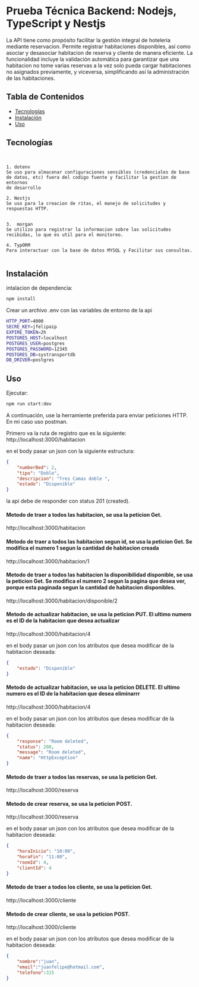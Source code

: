 # Prueba Técnica Backend: Nodejs, TypeScript y Nestjs

La API tiene como propósito facilitar la gestión integral de hoteleria mediante reservacion. Permite registrar habitaciones disponibles, así como asociar y desasociar habitacion de reserva y cliente de manera eficiente. La funcionalidad incluye la validación automática para garantizar que una habitacion no tome varias reservas a la vez solo pueda cargar habitaciones no asignados previamente, y viceversa, simplificando así la administración de las habitaciones.

## Tabla de Contenidos

- [Tecnologías](#Tecnologías)
- [Instalación](#instalación)
- [Uso](#uso)

## Tecnologías

```


1. dotenv
Se uso para almacenar configuraciones sensibles (credenciales de base de datos, etc) fuera del codigo fuente y facilitar la gestion de entornos 
de desarrollo

2. Nestjs
Se uso para la creacion de ritas, el manejo de solicitudes y respuestas HTTP.


3.  morgan
Se utilizo para registrar la informacion sobre las solicitudes recibidas, lo que es util para el monitoreo.

4. TypORM
Para interactuar con la base de datos MYSQL y Facilitar sus consultas.


```


## Instalación

intalacion de dependencia:
```bash
npm install
``` 


Crear un archivo .env con las variables de entorno de la api

```bash
HTTP_PORT=4000
SECRE_KEY=jfelipaip
EXPIRE_TOKEN=2h
POSTGRES_HOST=localhost
POSTGRES_USER=postgres
POSTGRES_PASSWORD=12345
POSTGRES_DB=systransportdb
DB_DRIVER=postgres
```

## Uso

Ejecutar:
```bash
npm run start:dev
```


A continuación, use la herramiente preferida para enviar peticiones HTTP. En mi caso uso postman.

Primero va la ruta de registro que es la siguiente: http://localhost:3000/habitacion

en el body pasar un json con la siguiente estructura: 

```json
{
    "numberBed": 2, 
    "tipo": "Doble",
    "descripcion": "Tres Camas doble ",
    "estado": "Disponible"
}
```

la api debe de responder con status 201 (created). 


#### Metodo de traer a todos las habitacion, se usa la peticion Get. 

http://localhost:3000/habitacion  

#### Metodo de traer a todos las habitacion segun id, se usa la peticion Get. Se modifica el numero 1 segun la cantidad de habitacion creada

http://localhost:3000/habitacion/1 

#### Metodo de traer a todos las habitacion la disponibilidad disponible, se usa la peticion Get. Se modifica el numero 2 segun la pagina que desea ver, porque esta paginada segun la cantidad de habitacion disponibles.

http://localhost:3000/habitacion/disponible/2


#### Metodo de actualizar habitacion, se usa la peticion PUT. El ultimo numero es el ID de la habitacion que desea actualizar

http://localhost:3000/habitacion/4

en el body pasar un json con los atributos que desea modificar de la habitacion deseada:

```json
{
    "estado": "Disponible"
}
```

#### Metodo de actualizar habitacion, se usa la peticion DELETE. El ultimo numero es el ID de la habitacion que desea eliminarrr

http://localhost:3000/habitacion/4

en el body pasar un json con los atributos que desea modificar de la habitacion deseada:

```json
{
    "response": "Room deleted",
    "status": 200,
    "message": "Room deleted",
    "name": "HttpException"
}
```

#### Metodo de traer a todos las reservas, se usa la peticion Get. 

http://localhost:3000/reserva  


#### Metodo de crear reserva, se usa la peticion POST.

http://localhost:3000/reserva

en el body pasar un json con los atributos que desea modificar de la habitacion deseada:

```json
{
    "horaInicio": "10:00",
    "horaFin": "11:00",
    "roomId": 4,
    "clientId": 4
}
```

#### Metodo de traer a todos los cliente, se usa la peticion Get. 

http://localhost:3000/cliente 

#### Metodo de crear cliente, se usa la peticion POST.

http://localhost:3000/cliente

en el body pasar un json con los atributos que desea modificar de la habitacion deseada:

```json
{
    "nombre":"juan",
    "email":"juanfelipe@hotmail.com",
    "telefono":315
}
```